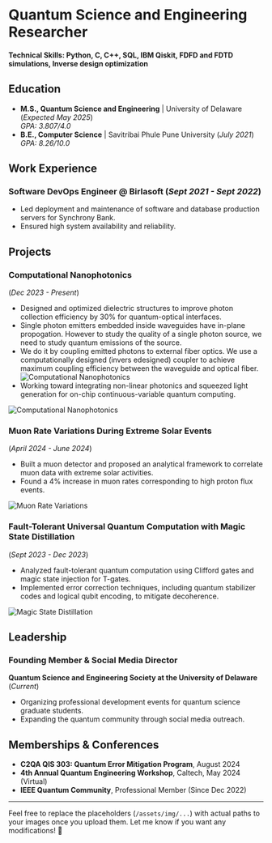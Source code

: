 # Quantum Science and Engineering Researcher

#### Technical Skills: Python, C, C++, SQL, IBM Qiskit, FDFD and FDTD simulations, Inverse design optimization

## Education
- **M.S., Quantum Science and Engineering** | University of Delaware (_Expected May 2025_)  
  _GPA: 3.807/4.0_  
- **B.E., Computer Science** | Savitribai Phule Pune University (_July 2021_)  
  _GPA: 8.26/10.0_

## Work Experience
### **Software DevOps Engineer @ Birlasoft** (_Sept 2021 - Sept 2022_)  
- Led deployment and maintenance of software and database production servers for Synchrony Bank.  
- Ensured high system availability and reliability.  

## Projects  
### Computational Nanophotonics  
(_Dec 2023 - Present_)  
- Designed and optimized dielectric structures to improve photon collection efficiency by 30% for quantum-optical interfaces.
- Single photon emitters embedded inside waveguides have in-plane propogation. However to study the quality of a single photon source, we need to study quantum emissions of the source.
- We do it by coupling emitted photons to external fiber optics. We use a computationally designed (invers edesigned) coupler to achieve maximum coupling efficiency between the waveguide and optical fiber.
![Computational Nanophotonics](/assets/img/computational_nanophotonics.jpeg)  
- Working toward integrating non-linear photonics and squeezed light generation for on-chip continuous-variable quantum computing.  

![Computational Nanophotonics](/assets/img/computational_nanophotonics.jpeg)  

### Muon Rate Variations During Extreme Solar Events  
(_April 2024 - June 2024_)  
- Built a muon detector and proposed an analytical framework to correlate muon data with extreme solar activities.  
- Found a 4% increase in muon rates corresponding to high proton flux events.  

![Muon Rate Variations](/assets/img/muon_rate_variations.jpeg)  

### Fault-Tolerant Universal Quantum Computation with Magic State Distillation  
(_Sept 2023 - Dec 2023_)  
- Analyzed fault-tolerant quantum computation using Clifford gates and magic state injection for T-gates.  
- Implemented error correction techniques, including quantum stabilizer codes and logical qubit encoding, to mitigate decoherence.  

![Magic State Distillation](/assets/img/magic_state_distillation.jpeg)  

## Leadership  
### **Founding Member & Social Media Director**  
**Quantum Science and Engineering Society at the University of Delaware** (_Current_)  
- Organizing professional development events for quantum science graduate students.  
- Expanding the quantum community through social media outreach.  

## Memberships & Conferences  
- **C2QA QIS 303: Quantum Error Mitigation Program**, August 2024  
- **4th Annual Quantum Engineering Workshop**, Caltech, May 2024 (Virtual)  
- **IEEE Quantum Community**, Professional Member (Since Dec 2022)  

---

Feel free to replace the placeholders (`/assets/img/...`) with actual paths to your images once you upload them. Let me know if you want any modifications! 🚀
